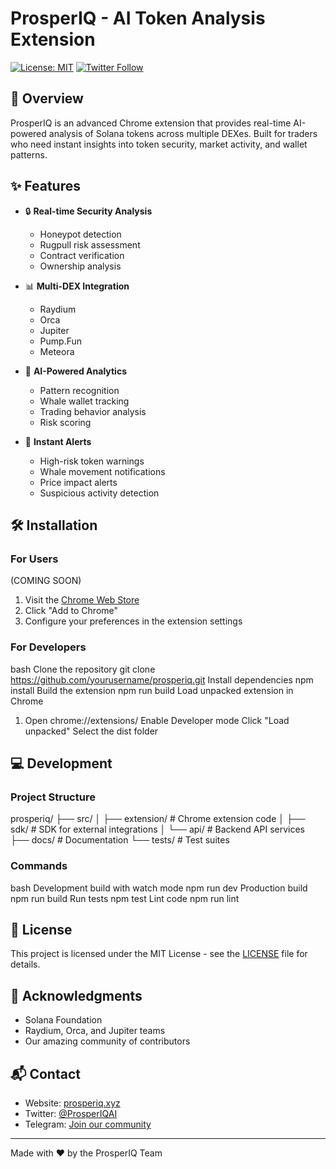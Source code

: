 # ProsperIQ - AI Token Analysis Extension

[![License: MIT](https://img.shields.io/badge/License-MIT-yellow.svg)](https://opensource.org/licenses/MIT)
[![Twitter Follow](https://img.shields.io/twitter/follow/ProsperIQAI?style=social)](https://twitter.com/ProsperIQAI)

## 🚀 Overview

ProsperIQ is an advanced Chrome extension that provides real-time AI-powered analysis of Solana tokens across multiple DEXes. Built for traders who need instant insights into token security, market activity, and wallet patterns.

## ✨ Features

- 🔒 **Real-time Security Analysis**
  - Honeypot detection
  - Rugpull risk assessment
  - Contract verification
  - Ownership analysis

- 📊 **Multi-DEX Integration**
  - Raydium
  - Orca
  - Jupiter
  - Pump.Fun
  - Meteora

- 🤖 **AI-Powered Analytics**
  - Pattern recognition
  - Whale wallet tracking
  - Trading behavior analysis
  - Risk scoring

- 🚨 **Instant Alerts**
  - High-risk token warnings
  - Whale movement notifications
  - Price impact alerts
  - Suspicious activity detection

## 🛠 Installation

### For Users
(COMING SOON)
1. Visit the [Chrome Web Store](https://chrome.google.com/webstore/detail/prosperiqcomingsoon)
2. Click "Add to Chrome"
3. Configure your preferences in the extension settings

### For Developers

bash
Clone the repository
git clone https://github.com/yourusername/prosperiq.git
Install dependencies
npm install
Build the extension
npm run build
Load unpacked extension in Chrome
1. Open chrome://extensions/
Enable Developer mode
Click "Load unpacked"
Select the dist folder

## 💻 Development

### Project Structure

prosperiq/
├── src/
│ ├── extension/ # Chrome extension code
│ ├── sdk/ # SDK for external integrations
│ └── api/ # Backend API services
├── docs/ # Documentation
└── tests/ # Test suites

### Commands

bash
Development build with watch mode
npm run dev
Production build
npm run build
Run tests
npm test
Lint code
npm run lint



## 📄 License

This project is licensed under the MIT License - see the [LICENSE](LICENSE) file for details.

## 🙏 Acknowledgments

- Solana Foundation
- Raydium, Orca, and Jupiter teams
- Our amazing community of contributors

## 📬 Contact

- Website: [prosperiq.xyz](https://prosperiq.xyz)
- Twitter: [@ProsperIQAI](https://twitter.com/ProsperIQAI)
- Telegram: [Join our community](https://t.me/prosperiqaibot)

---

Made with ❤️ by the ProsperIQ Team

